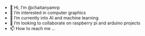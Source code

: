 - 👋 Hi, I’m @chaitanyamrp
- 👀 I’m interested in computer graphics
- 🌱 I’m currently into AI and machine learning
- 💞️ I’m looking to collaborate on raspberry pi and arduino projects
- 📫 How to reach me ...

<!---
chaitanyamrp/chaitanyamrp is a ✨ special ✨ repository because its `README.md` (this file) appears on your GitHub profile.
You can click the Preview link to take a look at your changes.
--->
